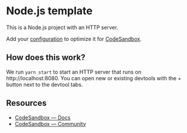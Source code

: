 # Node.js template

This is a Node.js project with an HTTP server.

Add your [configuration](https://codesandbox.io/docs/projects/learn/setting-up/tasks) to optimize it for [CodeSandbox](https://codesandbox.io).

## How does this work?

We run `yarn start` to start an HTTP server that runs on http://localhost:8080. You can open new or existing devtools with the + button next to the devtool tabs.

## Resources

- [CodeSandbox — Docs](https://codesandbox.io/docs)
- [CodeSandbox — Community](https://codesandbox.community)

